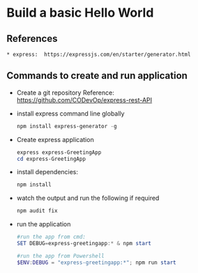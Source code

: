 
# Build a basic Hello World
## References
    * express:  https://expressjs.com/en/starter/generator.html

## Commands to create and run application
* Create a git repository Reference: https://github.com/CODevOp/express-rest-API
* install express command line globally

    ``` Powershell
    npm install express-generator -g
    ```
* Create express application
    ``` Powershell
    express express-GreetingApp
    cd express-GreetingApp
    ```

* install dependencies:
    ``` Powershell
    npm install
    ```

* watch the output and run the following if required
    ``` Powershell
    npm audit fix
    ```

* run the application    
    ``` Powershell
    #run the app from cmd:
    SET DEBUG=express-greetingapp:* & npm start
    
    #run the app from Powershell
    $ENV:DEBUG = "express-greetingapp:*"; npm run start
    ```